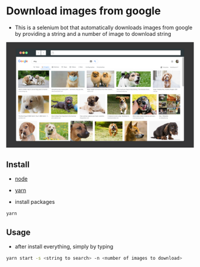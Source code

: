 # Download images from google

- This is a selenium bot that automatically downloads images from google by providing a string and a number of image to download string

![](./readme_images/home.png)

## Install

- [node](https://nodejs.org/en/download/)

- [yarn](https://classic.yarnpkg.com/en/docs/install/#mac-stable)

- install packages

```sh
yarn
```

## Usage

- after install everything, simply by typing

```sh
yarn start -s <string to search> -n <number of images to download>
```